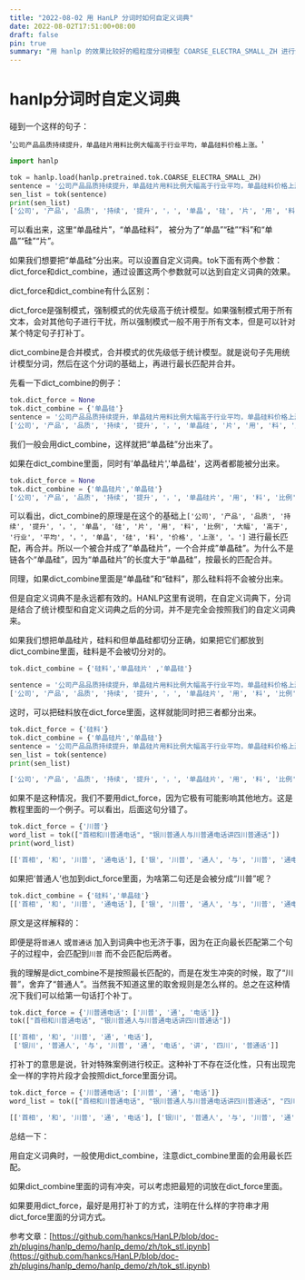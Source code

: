 ```yaml
---
title: "2022-08-02 用 HanLP 分词时如何自定义词典"  
date: 2022-08-02T17:51:00+08:00  
draft: false  
pin: true 
summary: "用 hanlp 的效果比较好的粗粒度分词模型 COARSE_ELECTRA_SMALL_ZH 进行分析"
---
```


# hanlp分词时自定义词典

碰到一个这样的句子：

 '`公司产品品质持续提升，单晶硅片用料比例大幅高于行业平均，单晶硅料价格上涨。`'


```python
import hanlp

tok = hanlp.load(hanlp.pretrained.tok.COARSE_ELECTRA_SMALL_ZH)
sentence = '公司产品品质持续提升，单晶硅片用料比例大幅高于行业平均，单晶硅料价格上涨。'
sen_list = tok(sentence)
print(sen_list)
['公司', '产品', '品质', '持续', '提升', '，', '单晶', '硅', '片', '用', '料', '比例', '大幅', '高于', '行业', '平均', '，', '单晶', '硅', '料', '价格', '上涨', '。']

```

可以看出来，这里“单晶硅片”，“单晶硅料”， 被分为了“单晶”“硅”“料”和“单晶”“硅”“片”。

如果我们想要把“单晶硅”分出来。可以设置自定义词典。tok下面有两个参数：dict_force和dict_combine，通过设置这两个参数就可以达到自定义词典的效果。

dict_force和dict_combine有什么区别：

dict_force是强制模式，强制模式的优先级高于统计模型。如果强制模式用于所有文本，会对其他句子进行干扰，所以强制模式一般不用于所有文本，但是可以针对某个特定句子打补丁。

dict_combine是合并模式，合并模式的优先级低于统计模型。就是说句子先用统计模型分词，然后在这个分词的基础上，再进行最长匹配并合并。

先看一下dict_combine的例子：

```python
tok.dict_force = None
tok.dict_combine = {'单晶硅'}
sentence = '公司产品品质持续提升，单晶硅片用料比例大幅高于行业平均，单晶硅料价格上涨。'
['公司', '产品', '品质', '持续', '提升', '，', '单晶硅', '片', '用', '料', '比例', '大幅', '高于', '行业', '平均', '，', '单晶硅', '料', '价格', '上涨', '。']
```

我们一般会用dict_combine，这样就把“单晶硅”分出来了。

如果在dict_combine里面，同时有’单晶硅片','单晶硅'，这两者都能被分出来。

```python
tok.dict_force = None
tok.dict_combine = {'单晶硅片','单晶硅'}
['公司', '产品', '品质', '持续', '提升', '，', '单晶硅片', '用', '料', '比例', '大幅', '高于', '行业', '平均', '，', '单晶硅', '料', '价格', '上涨', '。']
```

可以看出，dict_combine的原理是在这个的基础上`['公司', '产品', '品质', '持续', '提升', '，', '单晶', '硅', '片', '用', '料', '比例', '大幅', '高于', '行业', '平均', '，', '单晶', '硅', '料', '价格', '上涨', '。']`
进行最长匹配，再合并。所以一个被合并成了”单晶硅片”，一个合并成”单晶硅”。为什么不是链各个“单晶硅”，因为“单晶硅片”的长度大于“单晶硅”，按最长的匹配合并。

同理，如果dict_combine里面是“单晶硅”和“硅料”，那么硅料将不会被分出来。

但是自定义词典不是永远都有效的。HANLP这里有说明，在自定义词典下，分词是结合了统计模型和自定义词典之后的分词，并不是完全会按照我们的自定义词典来。

如果我们想把单晶硅片，硅料和但单晶硅都切分正确，如果把它们都放到dict_combine里面，硅料是不会被切分对的。

```python
tok.dict_combine = {'硅料','单晶硅片' ,'单晶硅'}

sentence = '公司产品品质持续提升，单晶硅片用料比例大幅高于行业平均，单晶硅料价格上涨，单晶硅价格也上涨。'
['公司', '产品', '品质', '持续', '提升', '，', '单晶硅片', '用', '料', '比例', '大幅', '高于', '行业', '平均', '，', '单晶硅', '料', '价格', '上涨', '，', '单晶硅', '价格', '也', '上涨', '。']
```

这时，可以把硅料放在dict_force里面，这样就能同时把三者都分出来。

```python
tok.dict_force = {'硅料'}
tok.dict_combine = {'单晶硅片','单晶硅'}
sentence = '公司产品品质持续提升，单晶硅片用料比例大幅高于行业平均，单晶硅料价格上涨，单晶硅价格也上涨。'
sen_list = tok(sentence)
print(sen_list)

['公司', '产品', '品质', '持续', '提升', '，', '单晶硅片', '用', '料', '比例', '大幅', '高于', '行业', '平均', '，', '单晶', '硅料', '价格', '上涨', '，', '单晶硅', '价格', '也', '上涨', '。']
```

如果不是这种情况，我们不要用dict_force，因为它极有可能影响其他地方。这是教程里面的一个例子。可以看出，后面这句分错了。

```python
tok.dict_force = {'川普'}
word_list = tok(["首相和川普通电话", "银川普通人与川普通电话讲四川普通话"])
print(word_list)

[['首相', '和', '川普', '通电话'], ['银', '川普', '通人', '与', '川普', '通电话', '讲', '四', '川普', '通话']]
```

如果把‘普通人’也加到dict_force里面，为啥第二句还是会被分成“川普”呢？

```python
tok.dict_combine = {'硅料','单晶硅'}
[['首相', '和', '川普', '通电话'], ['银', '川普', '通人', '与', '川普', '通电话', '讲', '四', '川普', '通话']]
```

原文是这样解释的：

即便是将`普通人`
或`普通话`
加入到词典中也无济于事，因为在正向最长匹配第二个句子的过程中，会匹配到`川普`
而不会匹配后两者。

我的理解是dict_combine不是按照最长匹配的，而是在发生冲突的时候，取了“川普”，舍弃了“普通人”。当然我不知道这里的取舍规则是怎么样的。总之在这种情况下我们可以给第一句话打个补丁。

```python
tok.dict_force = {'川普通电话': ['川普', '通', '电话']}
tok(["首相和川普通电话", "银川普通人与川普通电话讲四川普通话"])

[['首相', '和', '川普', '通', '电话'],
 ['银川', '普通人', '与', '川普', '通', '电话', '讲', '四川', '普通话']]
```

打补丁的意思是说，针对特殊案例进行校正。这种补丁不存在泛化性，只有出现完全一样的字符片段才会按照dict_force里面分词。

```python
tok.dict_force = {'川普通电话': ['川普', '通', '电话']}
word_list = tok(["首相和川普通电话", "银川普通人与川普通电话讲四川普通话", "四川普通人"])

[['首相', '和', '川普', '通', '电话'], ['银川', '普通人', '与', '川普', '通', '电话', '讲', '四川', '普通话'], ['四川', '普通人']]
```

总结一下：

用自定义词典时，一般使用dict_combine，注意dict_combine里面的会用最长匹配。

如果dict_combine里面的词有冲突，可以考虑把最短的词放在dict_force里面。

如果要用dict_force，最好是用打补丁的方式，注明在什么样的字符串才用dict_force里面的分词方式。

参考文章：[https://github.com/hankcs/HanLP/blob/doc-zh/plugins/hanlp_demo/hanlp_demo/zh/tok_stl.ipynb](https://github.com/hankcs/HanLP/blob/doc-zh/plugins/hanlp_demo/hanlp_demo/zh/tok_stl.ipynb)